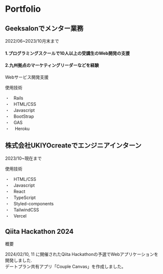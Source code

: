 # Portfolio  

## Geeksalonでメンター業務
2022/06~2023/10月末まで　<br>
  #### 1.プログラミングスクールで10人以上の受講生のWeb開発の支援
  #### 2.九州拠点のマーケティングリーダーなどを経験

  
<p>Webサービス開発支援<p>
 
 <p>使用技術<p>
        ・　Rails<br>
        ・　HTML/CSS<br>
        ・　Javascript<br>
        ・　BootStrap<br>
        ・　GAS<br>
        ・　 Heroku<br>
        

## 株式会社UKIYOcreateでエンジニアインターン
2023/10~現在まで<br>

<p>使用技術<p>
        ・　HTML/CSS<br>
        ・　Javascript<br>
        ・　React<br>
        ・　TypeScript<br>
        ・　Styled-components<br>
        ・　TailwindCSS<br>
        ・　Vercel<br>

## Qiita Hackathon 2024
<p>概要</p>
 2024/02/10, 11 に開催されたQiita Hackathonの予選でWebアプリケーションを開発しました. <br>
 デートプラン共有アプリ「Couple Canvas」を作成しました。<br>
        

   
